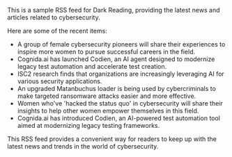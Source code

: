 This is a sample RSS feed for Dark Reading, providing the latest news and articles related to cybersecurity.

Here are some of the recent items:

- A group of female cybersecurity pioneers will share their experiences to inspire more women to pursue successful careers in the field.
- Cognida.ai has launched Codien, an AI agent designed to modernize legacy test automation and accelerate test creation.
- ISC2 research finds that organizations are increasingly leveraging AI for various security applications.
- An upgraded Matanbuchus loader is being used by cybercriminals to make targeted ransomware attacks easier and more effective.
- Women who've 'hacked the status quo' in cybersecurity will share their insights to help other women empower themselves in this field.
- Cognida.ai has introduced Codien, an AI-powered test automation tool aimed at modernizing legacy testing frameworks.

This RSS feed provides a convenient way for readers to keep up with the latest news and trends in the world of cybersecurity.
